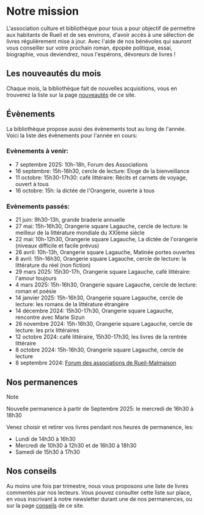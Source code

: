 # Notre mission

L'association culture et bibliothèque pour tous a pour objectif de permettre aux
habitants de Rueil et de ses environs, d'avoir accès à une sélection de livres
régulièrement mise à jour. Avec l'aide de nos bénévoles qui sauront vous
conseiller sur votre prochain roman, épopée politique, essai, biographie, vous
deviendrez, nous l'espérons, dévoreurs de livres !

## Les nouveautés du mois

Chaque mois, la bibliothèque fait de nouvelles acquisitions, vous en trouverez la
liste sur la page <a class="page-link" href="nouveautes">nouveautés</a> de ce
site.

## Évènements

La bibliothèque propose aussi des évènements tout au long de l'année. Voici la liste des évènements pour l'année en cours:

### Evènements à venir:

- 7 septembre 2025: 10h-18h, Forum des Associations
- 16 septembre: 15h-16h30, cercle de lecture: Eloge de la bienveillance
- 11 octobre: 15h30-17h30: café littéraire: Récits et carnets de voyage, ouvert à tous
- 16 octobre: 15h: la dictée de l'Orangerie, ouverte à tous
  
### Evènements passés:

- 21 juin: 9h30-13h, grande braderie annuelle 
- 27 mai: 15h-16h30, Orangerie square Lagauche, cercle de lecture: le meilleur
  de la littérature mondiale du XXIème siècle
- 22 mai: 10h-12h30, Orangerie square Lagauche, La dictée de l'orangerie
  (niveaux difficile et facile prévus)
- 26 avril: 10h-13h, Orangerie square Lagauche, Matinée portes ouvertes
- 8 avril: 15h-16h30, Orangerie square Lagauche, cercle de lecture: la
  littérature du réel (non fiction)
- 29 mars 2025: 15h30-17h, Orangerie square Lagauche, café littéraire: l'amour
  toujours
- 4 mars 2025: 15h-16h30, Orangerie square Lagauche, cercle de lecture: roman
  et poésie
- 14 janvier 2025: 15h-16h30, Orangerie square Lagauche, cercle de lecture:
  les romans de la littérature étrangère
- 14 décembre 2024: 15h30-17h30, Orangerie square Lagauche, rencontre avec
  Marie Sizun
- 26 novembre 2024: 15h-16h30, Orangerie square Lagauche, cercle de lecture:
  les prix littéraires
- 12 octobre 2024: café littéraire, 15h30-17h30, les livres de la rentrée
  littéraire
- 8 octobre 2024: 15h-16h30, Orangerie square Lagauche, cercle de lecture
- 8 septembre 2024: [Forum des associations de Rueil-Malmaison](https://www.villederueil.fr/en/node/6239)

## Nos permanences

> [!NOTE]
> Nouvelle permanence à partir de Septembre 2025: le mercredi de 16h30 à 18h30

Venez choisir et retirer vos livres pendant nos heures de permanence, les:

- Lundi de 14h30 à 16h30
- Mercredi de 10h30 à 12h30 et de 16h30 à 18h30
- Samedi de 15h30 à 17h30

## Nos conseils

Au moins une fois par trimestre, nous vous proposons une liste de livres
commentés par nos lecteurs. Vous pouvez consulter cette liste sur place, en vous
inscrivant à notre newsletter durant une de nos permanences, ou sur la page <a
class="page-link" href="conseils">conseils</a> de ce site.
